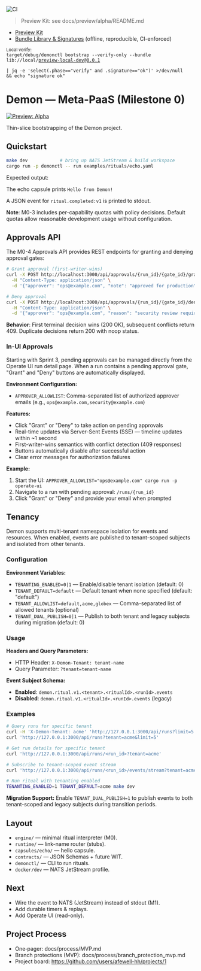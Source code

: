 ![CI](https://github.com/afewell-hh/demon/actions/workflows/ci.yml/badge.svg)
> Preview Kit: see docs/preview/alpha/README.md

- [Preview Kit](docs/preview/alpha/README.md)
- [Bundle Library & Signatures](docs/bootstrapper/bundles.md) (offline, reproducible, CI-enforced)

<sub>Local verify:</sub>  
<code>target/debug/demonctl bootstrap --verify-only --bundle lib://local/preview-local-dev@0.0.1 \
| jq -e 'select(.phase=="verify" and .signature=="ok")' >/dev/null && echo "signature ok"</code>


# Demon — Meta-PaaS (Milestone 0)

[![Preview: Alpha](https://img.shields.io/badge/Preview-Alpha-6f42c1.svg)](https://github.com/afewell-hh/Demon/releases/tag/preview-alpha-1)

Thin-slice bootstrapping of the Demon project.

## Quickstart

```bash
make dev            # bring up NATS JetStream & build workspace
cargo run -p demonctl -- run examples/rituals/echo.yaml
```

Expected output:

The echo capsule prints `Hello from Demon!`

A JSON event for `ritual.completed:v1` is printed to stdout.

**Note**: M0-3 includes per-capability quotas with policy decisions. Default quotas allow reasonable development usage without configuration.

## Approvals API

The M0-4 Approvals API provides REST endpoints for granting and denying approval gates:

```bash
# Grant approval (first-writer-wins)
curl -X POST http://localhost:3000/api/approvals/{run_id}/{gate_id}/grant \
  -H "Content-Type: application/json" \
  -d '{"approver": "ops@example.com", "note": "approved for production"}'

# Deny approval
curl -X POST http://localhost:3000/api/approvals/{run_id}/{gate_id}/deny \
  -H "Content-Type: application/json" \
  -d '{"approver": "ops@example.com", "reason": "security review required"}'
```

**Behavior**: First terminal decision wins (200 OK), subsequent conflicts return 409. Duplicate decisions return 200 with noop status.

### In-UI Approvals

Starting with Sprint 3, pending approvals can be managed directly from the Operate UI run detail page. When a run contains a pending approval gate, "Grant" and "Deny" buttons are automatically displayed.

**Environment Configuration:**
- `APPROVER_ALLOWLIST`: Comma-separated list of authorized approver emails (e.g., `ops@example.com,security@example.com`)

**Features:**
- Click "Grant" or "Deny" to take action on pending approvals
- Real-time updates via Server-Sent Events (SSE) — timeline updates within ~1 second
- First-writer-wins semantics with conflict detection (409 responses)
- Buttons automatically disable after successful action
- Clear error messages for authorization failures

**Example:**
1. Start the UI: `APPROVER_ALLOWLIST="ops@example.com" cargo run -p operate-ui`
2. Navigate to a run with pending approval: `/runs/{run_id}`
3. Click "Grant" or "Deny" and provide your email when prompted

## Tenancy

Demon supports multi-tenant namespace isolation for events and resources. When enabled, events are published to tenant-scoped subjects and isolated from other tenants.

### Configuration

**Environment Variables:**
- `TENANTING_ENABLED=0|1` — Enable/disable tenant isolation (default: 0)
- `TENANT_DEFAULT=default` — Default tenant when none specified (default: "default")
- `TENANT_ALLOWLIST=default,acme,globex` — Comma-separated list of allowed tenants (optional)
- `TENANT_DUAL_PUBLISH=0|1` — Publish to both tenant and legacy subjects during migration (default: 0)

### Usage

**Headers and Query Parameters:**
- HTTP Header: `X-Demon-Tenant: tenant-name`
- Query Parameter: `?tenant=tenant-name`

**Event Subject Schema:**
- **Enabled**: `demon.ritual.v1.<tenant>.<ritualId>.<runId>.events`
- **Disabled**: `demon.ritual.v1.<ritualId>.<runId>.events` (legacy)

### Examples

```bash
# Query runs for specific tenant
curl -H 'X-Demon-Tenant: acme' 'http://127.0.0.1:3000/api/runs?limit=5'
curl 'http://127.0.0.1:3000/api/runs?tenant=acme&limit=5'

# Get run details for specific tenant
curl 'http://127.0.0.1:3000/api/runs/<run_id>?tenant=acme'

# Subscribe to tenant-scoped event stream
curl 'http://127.0.0.1:3000/api/runs/<run_id>/events/stream?tenant=acme'

# Run ritual with tenanting enabled
TENANTING_ENABLED=1 TENANT_DEFAULT=acme make dev
```

**Migration Support:**
Enable `TENANT_DUAL_PUBLISH=1` to publish events to both tenant-scoped and legacy subjects during transition periods.

## Layout

- `engine/` — minimal ritual interpreter (M0).
- `runtime/` — link-name router (stubs).
- `capsules/echo/` — hello capsule.
- `contracts/` — JSON Schemas + future WIT.
- `demonctl/` — CLI to run rituals.
- `docker/dev` — NATS JetStream profile.

## Next

- Wire the event to NATS (JetStream) instead of stdout (M1).
- Add durable timers & replays.
- Add Operate UI (read-only).

<!-- audit-kick -->

## Project Process

- One‑pager: docs/process/MVP.md
- Branch protections (MVP): docs/process/branch_protection_mvp.md
- Project board: https://github.com/users/afewell-hh/projects/1

